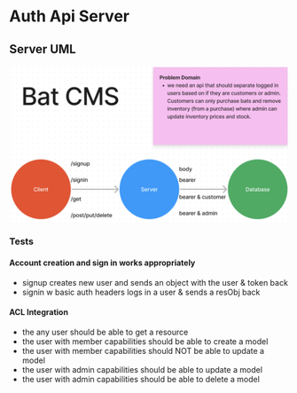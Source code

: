 # Auth Api Server

## Server UML

<img src='uml.png'>

### Tests

#### Account creation and sign in works appropriately

- signup creates new user and sends an object with the user & token back
- signin w basic auth headers logs in a user & sends a resObj back

#### ACL Integration

- the any user should be able to get a resource
- the user with member capabilities should be able to create a model
- the user with member capabilities should NOT be able to update a model
- the user with admin capabilities should be able to update a model
- the user with admin capabilities should be able to delete a model
